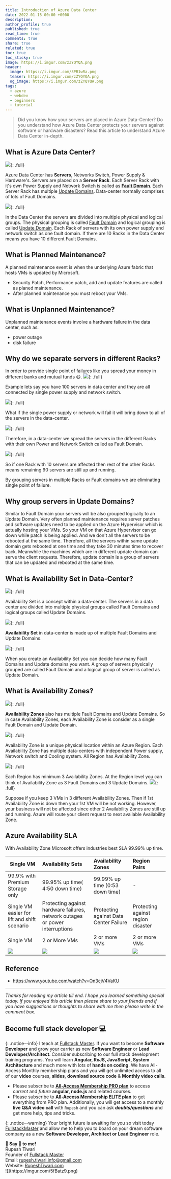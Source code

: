```yaml
---
title: Introduction of Azure Data Center
date: 2022-01-15 00:00 +0000
description:
author_profile: true
published: true
read_time: true
comments: true
share: true
related: true
toc: true
toc_sticky: true
image: https://i.imgur.com/zZYQYQA.png
header:
  image: https://i.imgur.com/3PR1wRa.png
  teaser: https://i.imgur.com/zZYQYQA.png
  og_image: https://i.imgur.com/zZYQYQA.png
tags:
  - azure
  - webdev
  - beginners
  - tutorial
---
```


> Did you know how your servers are placed in Azure Data-Center? Do you understand how Azure Data Center protects your servers against software or hardware disasters? Read this article to understand Azure Data Center in-depth.

## What is Azure Data Center?

![](https://i.imgur.com/VLOm3Gl.png){: .full}

Azure Data Center has **Servers**, Networks Switch, Power Supply & Hardware's. Servers are placed on a **Server Rack**. Each Server Rack with it's own Power Supply and Network Switch is called as [**Fault Domain**](#why-do-we-separate-servers-in-different-racks). Each Server Rack has multiple [Update Domains](#why-group-servers-in-update-domains). Data-center normally comprises of lots of Fault Domains.

![](https://imgur.com/m79b5dF.png){: .full}

In the Data Center the servers are divided into multiple physical and logical groups. The physical grouping is called [Fault Domain](#why-do-we-separate-servers-in-different-racks) and logical grouping is called [Update Domain](#why-group-servers-in-update-domains). Each Rack of servers with its own power supply and network switch as one fault domain. If there are 10 Racks in the Data Center means you have 10 different Fault Domains.

## What is Planned Maintenance?

A planned maintenance event is when the underlying Azure fabric that hosts VMs is updated by Microsoft.

- Security Patch, Performance patch, add and update features are called as planed maintenance.
- After planned maintenance you must reboot your VMs.

## What is Unplanned Maintenance?

Unplanned maintenance events involve a hardware failure in the data center, such as:

- power outage
- disk failure

## Why do we separate servers in different Racks?

In order to provide single point of failures like you spread your money in different banks and mutual funds 😃.
![](https://i.imgur.com/UOB76UE.png){: .full}

Example lets say you have 100 servers in data center and they are all connected by single power supply and network switch.

![](https://i.imgur.com/DTQaHad.png){: .full}

What if the single power supply or network will fail it will bring down to all of the servers in the data-center.

![](https://i.imgur.com/vmfzt7W.png){: .full}

Therefore, in a data-center we spread the servers in the different Racks with their own Power and Network Switch called as Fault Domain.

![](https://i.imgur.com/RPs6DUa.png){: .full}

So if one Rack with 10 servers are affected then rest of the other Racks means remaining 90 servers are still up and running.

By grouping servers in multiple Racks or Fault domains we are eliminating single point of failure.

## Why group servers in Update Domains?

Similar to Fault Domain your servers will be also grouped logically to an Update Domain. Very often planned maintenance requires server patches and software updates need to be applied on the Azure Hypervisor which is actually hosting your VMs. So your VM on that Azure Hypervisor can go down while patch is being applied. And we don't all the servers to be rebooted at the same time.
Therefore, all the servers within same update domain gets rebooted at one time and they take 30 minutes time to recover back. Meanwhile the machines which are in different update domain can serve the client requests. Therefore, update domain is a group of servers that can be updated and rebooted at the same time.

## What is Availability Set in Data-Center?

![](https://i.imgur.com/DvS3Egk.png){: .full}

Availability Set is a concept within a data-center. The servers in a data center are divided into multiple physical groups called Fault Domains and logical groups called Update Domains.

![](https://i.imgur.com/WbB1nfl.png){: .full}

**Availability Set** in data-center is made up of multiple Fault Domains and Update Domains.

![](https://i.imgur.com/6LXoZsL.png){: .full}

When you create an Availability Set you can decide how many Fault Domains and Update domains you want. A group of servers physically grouped are called Fault Domain and a logical group of server is called as Update Domain.

## What is Availability Zones?

![](https://i.imgur.com/nUp33NS.png){: .full}

**Availability Zones** also has multiple Fault Domains and Update Domains. So in case Availability Zones, each Availability Zone is consider as a single Fault Domain and Update Domain.

![](https://i.imgur.com/HcY2l6z.png){: .full}

Availability Zone is a unique physical location within an Azure Region. Each Availability Zone has multiple data-centers with independent Power supply, Network switch and Cooling system. All Region has Availability Zone.

![](https://i.imgur.com/mCvNCTS.png){: .full}

Each Region has minimum 3 Availability Zones. At the Region level you can think of Availability Zone as 3 Fault Domains and 3 Update Domains.
![](https://i.imgur.com/M9JL273.png){: .full}

Suppose if you keep 3 VMs in 3 different Availability Zones. Then if 1st Availability Zone is down then your 1st VM will be not working. However, your business will not be affected since other 2 Availability Zones are still up and running. Azure will route your client request to next available Availability Zone.

## Azure Availability SLA

With Availability Zone Microsoft offers industries best SLA 99.99% up time.

| Single VM                                    | Availability Sets                                                            | Availability Zones                     | Region Pairs                       |
| -------------------------------------------- | :--------------------------------------------------------------------------- | :------------------------------------- | :--------------------------------- |
| 99.9% with Premium Storage only              | 99.95% up time( 4:50 down time)                                              | 99.99% up time (0:53 down time)        | -                                  |
| Single VM easier for lift and shift scenario | Protecting against hardware failures, network outages or power interruptions | Protecting against Data Center Failure | Protecting against region disaster |
| Single VM                                    | 2 or More VMs                                                                | 2 or more VMs                          | 2 or more VMs                      |
| ![](https://imgur.com/vKlJkWt.png)           | ![](https://imgur.com/YS2YNDx.png)                                           | ![](https://imgur.com/qPsYLLC.png)     | ![](https://imgur.com/bJlTzJr.png) |

## Reference

- https://www.youtube.com/watch?v=On3cjV4VaKU

---

_Thanks for reading my article till end. I hope you learned something special today. If you enjoyed this article then please share to your friends and if you have suggestions or thoughts to share with me then please write in the comment box._

## Become full stack developer 💻

{: .notice--info}
I teach at [Fullstack Master](https://www.fullstackmaster.net). If you want to become **Software Developer** and grow your carrier as new **Software Engineer** or **Lead Developer/Architect**. Consider subscribing to our full stack development training programs. You will learn **Angular, RxJS, JavaScript, System Architecture** and much more with lots of **hands on coding**. We have All-Access Monthly membership plans and you will get unlimited access to all of our **video** courses, **slides**, **download source code** & **Monthly video calls**.

- Please subscribe to **[All-Access Membership PRO plan](https://www.fullstackmaster.net/pro)** to access _current_ and _future_ **angular, node.js** and related courses.
- Please subscribe to **[All-Access Membership ELITE plan](https://www.fullstackmaster.net/elite)** to get everything from PRO plan. Additionally, you will get access to a monthly **live Q&A video call** with `Rupesh` and you can ask **_doubts/questions_** and get more help, tips and tricks.

{: .notice--warning}
Your bright future is awaiting for you so visit today [FullstackMaster](www.fullstackmaster.net) and allow me to help you to board on your dream software company as a new **Software Developer, Architect or Lead Engineer** role.

<div class="notice--success">
<strong>💖 Say 👋 to me!</strong>
<br>Rupesh Tiwari
<br>Founder of <a href="https://www.fullstackmaster.net">Fullstack Master </a>
<br>Email: <a href="mailto:rupesh.tiwari.info@gmail.com?subject=Hi">rupesh.tiwari.info@gmail.com</a>
<br>Website: <a href="https://www.rupeshtiwari.com">RupeshTiwari.com </a>
</div>
![](https://imgur.com/5fBatz9.png)
